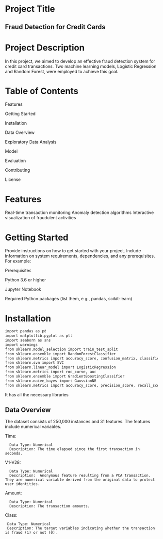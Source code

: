 # Project Title
 ## Fraud Detection for Credit Cards
 
# Project Description
In this project, we aimed to develop an effective fraud detection system for credit card transactions. Two machine learning models, Logistic Regression and Random Forest, were employed to achieve this goal.

# Table of Contents
Features

Getting Started

Installation


Data Overview 

Exploratory Data Analysis

Model

Evaluation

Contributing

License

# Features
Real-time transaction monitoring
Anomaly detection algorithms
Interactive visualization of fraudulent activities

# Getting Started
Provide instructions on how to get started with your project. Include information on system requirements, dependencies, and any prerequisites. For example:

Prerequisites

Python 3.6 or higher

Jupyter Notebook

Required Python packages (list them, e.g., pandas, scikit-learn)

# Installation
```bash
import pandas as pd
import matplotlib.pyplot as plt
import seaborn as sns
import warnings
from sklearn.model_selection import train_test_split
from sklearn.ensemble import RandomForestClassifier
from sklearn.metrics import accuracy_score, confusion_matrix, classification_report
from sklearn.svm import SVC
from sklearn.linear_model import LogisticRegression
from sklearn.metrics import roc_curve, auc
from sklearn.ensemble import GradientBoostingClassifier
from sklearn.naive_bayes import GaussianNB
from sklearn.metrics import accuracy_score, precision_score, recall_score, f1_score
```
It has all the necessary libraries 

## Data Overview 

The dataset consists of 250,000 instances and 31 features. The features include numerical variables.

Time:

      Data Type: Numerical
      Description: The time elapsed since the first transaction in seconds.

  V1-V28:
  
      Data Type: Numerical
      Description:  Anonymous feature resulting from a PCA transaction. They are numerical variable derived from the original data to protect user identities.
      
   Amount:
   
      Data Type: Numerical
      Description: The transaction amounts.

Class:

     Data Type: Numerical
     Description: The target variables indicating whether the transaction is fraud (1) or not (0).




